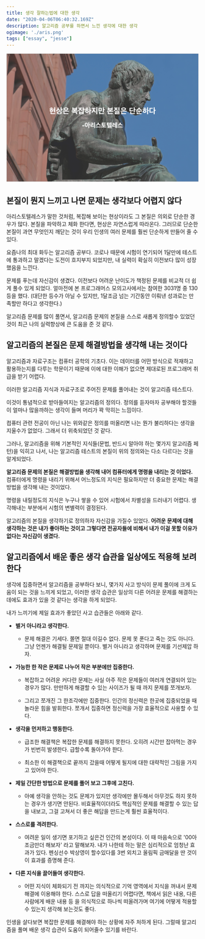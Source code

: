 ```yaml
---
title: 생각 잘하는법에 대한 생각
date: "2020-04-06T06:40:32.169Z"
description: 알고리즘 공부를 하면서 느낀 생각에 대한 생각
ogimage: './aris.png'
tags: ["essay", "jesse"]
---
```



![quotepicture](./aris.png)


## 본질이 뭔지 느끼고 나면 문제는 생각보다 어렵지 않다

아리스토텔레스가 말한 것처럼, 복잡해 보이는 현상이라도 그 본질은 의외로 단순한 경우가 많다. 본질을 파악하고 체화 한다면, 현상은 자연스럽게 따라온다. 그러므로 단순한 본질이 과연 무엇인지 깨닫는 것이 우리 인생의 여러 문제를 훨씬 단순하게 만들어 줄 수 있다. 

요즘나의 최대 화두는 알고리즘 공부다. 코로나 때문에 시험이 연기되어 1달만에 테스트에 통과하고 말겠다는 도전이 흐지부지 되었지만, 내 실력이 확실히 이전보다 많이 성장했음을 느낀다.

문제를 푸는데 자신감이 생겼다. 이전보다 어려운 난이도가 책정된 문제를 비교적 더 쉽게 풀수 있게 되었다. 얼마전에 본 프로그래머스 모의고사에서는 참여한 3031명 중 130등을 했다. (대단한 등수가 아닐 수 있지만, 1달조금 넘는 기간동안 이뤄낸 성과로는 만족할만 하다고 생각한다.)

알고리즘 문제를 많이 풀면서, 알고리즘 문제의 본질을 스스로 새롭게 정의할수 있었던 것이 최근 나의 실력향상에 큰 도움을 준 것 같다.  

## 알고리즘의 본질은 문제 해결방법을 생각해 내는 것이다

알고리즘과 자료구조는 컴퓨터 공학의 기초다. 이는 데이터를 어떤 방식으로 적재하고 활용하는지를 다루는 학문이기 때문에 이에 대한 이해가 없으면 제대로된 프로그래머 취급을 받기 어렵다.

이러한 알고리즘 지식과 자료구조로 주어진 문제를 풀어내는 것이 알고리즘 테스트다.

이것이 통념적으로 받아들여지는 알고리즘의 정의다. 정의를 듣자마자 공부해야 할것들이 얼마나 많을까하는 생각이 들며 머리가 꽉 막히는 느낌이다. 

컴퓨터 관련 전공이 아닌 나는 위와같은 정의를 떠올리면 나는 뭔가 불리하다는 생각을 지울수가 없었다. 그래서 더 위축되었던 것 같다. 

그러나, 알고리즘을 위해 기본적인 지식들(문법, 반드시 알아야 하는 몇가지 알고리즘 페턴)을 익히고 나서, 나는 알고리즘 테스트의 본질이 위의 정의와는 다소 다르다는 것을 알게되었다. 

**알고리즘 문제의 본질은 해결방법을 생각해 내어 컴퓨터에게 명령을 내리는 것 이었다.** 컴퓨터에게 명령을 내리기 위해서 어느정도의 지식은 필요하지만 더 중요한 문제는 해결방법을 생각해 내는 것이었다.

명령을 내릴정도의 지식은 누구나 쌓을 수 있어 시험에서 차별성을 드러내기 어렵다. 생각해내는 부분에서 시험의 변별력이 결정된다. 

알고리즘의 본질을 생각하기로 정의하자 자신감을 가질수 있었다. **어려운 문제에 대해 생각하는 것은 내가 좋아하는 것이고 그렇다면 전공자들에 비해서 내가 이걸 못할 이유가 없다는 자신감이 생겼다.** 


## 알고리즘에서 배운 좋은 생각 습관을 일상에도 적용해 보려 한다

생각에 집중하면서 알고리즘을 공부하다 보니, 몇가지 사고 방식이 문제 풀이에 크게 도움이 되는 것을 느끼게 되었고, 이러한 생각 습관은 일상의 다른 어려운 문제를 해결하는 데에도 효과가 있을 것 같다는 생각을 하게 되었다. 

내가 느끼기에 제일 효과가 좋았던 사고 습관들은 아래와 같다. 

- **별거 아니라고 생각한다.**

    - 문제 해결은 기세다. 쫄면 절대 이길수 없다. 문제 못 푼다고 죽는 것도 아니다. 그냥 언젠가 해결될 문제일 뿐이다. 별거 아니라고 생각하며 문제를 기선제압 하자.
- **가능한 한 작은 문제로 나누어 작은 부분에만 집중한다.**
    -  복잡하고 어려운 커다란 문제는 사실 아주 작은 문제들이 여러개 연결되어 있는 경우가 많다. 만만하게 해결할 수 있는 사이즈가 될 때 까지 문제를 쪼개보자. 

    - 그리고 쪼개진 그 한조각에만 집중한다. 인간의 정신력은 한곳에 집중되었을 때 놀라운 힘을 발휘한다. 쪼개서 집중하면 정신력을 가장 효율적으로 사용할 수 있다.
- **생각을 먼저하고 행동한다.**
    -  급조한 해결책은 복잡한 문제를 해결하지 못한다. 오히려 시간만 잡아먹는 경우가 빈번히 발생한다. 급할수록 돌아가야 한다. 

    - 최소한 이 해결책으로 끝까지 갔을때 어떻게 될지에 대한 대략적인 그림을 가지고 있어야 한다.
- **제일 간단한 방법으로 문제를 풀어 보고 그후에 고친다.**
    - 아예 생각을 안하는 것도 문제가 있지만 생각에만 몰두해서 아무것도 하지 못하는 경우가 생기면 안된다. 비효율적이더라도 핵심적인 문제를 해결할 수 있는 답을 내보고, 그걸 고쳐서 더 좋은 해답을 만드는게 훨씬 효율적이다.
- **스스로를 격려한다.**
    -  여려운 일이 생기면 포기하고 싶은건 인간의 본성이다. 이 때 마음속으로 '00아 조금만더 해보자' 라고 말해보자. 내가 나한테 하는 말은 심리적으로 엄청난 효과가 있다. 펜싱선수 박상영이 할수있다를 3번 외치고 올림픽 금매달을 딴 것이 이 효과를 증명해 준다. 
- **다른 지식을 끌어들여 생각한다.**
    - 어떤 지식이 체화되기 전 까지는 의식적으로 기억 영역에서 지식을 꺼내서 문제 해결에 이용해야 한다. 스스로 답을 떠올리기 어렵다면, 책에서 읽은 내용, 다른 사람에게 배운 내용 등 을 의식적으로 하나씩 떠올려가며 여기에 어떻게 적용할 수 있는지 생각해 보는것도 좋다.

인생을 살다보면 복잡한 문제를 해결해야 하는 상황에 자주 처하게 된다. 그럴때 알고리즘을 풀며 배운 생각 습관이 도움이 되어줄수 있기를 바란다. 